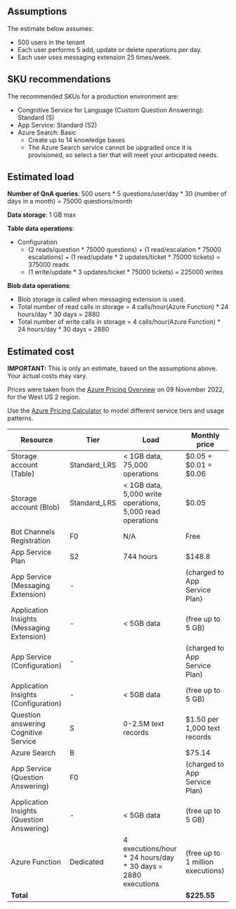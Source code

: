 ## Assumptions

The estimate below assumes:

-   500 users in the tenant
-   Each user performs 5 add, update or delete operations per day.
-   Each user uses messaging extension 25 times/week.

## [](/wiki/costestimate#sku-recommendations)SKU recommendations

The recommended SKUs for a production environment are:

-   Congnitive Service for Language (Custom Question Answering): Standard (S)
-   App Service: Standard (S2)
-   Azure Search: Basic
    -   Create up to 14 knowledge bases
    -   The Azure Search service cannot be upgraded once it is provisioned, so select a tier that will meet your anticipated needs.


## Estimated load

**Number of QnA queries**: 500 users * 5 questions/user/day * 30 (number of days in a month) = 75000 questions/month

**Data storage**: 1 GB max    

**Table data operations**:
* Configuration
   * (2 reads/question * 75000 questions) + (1 read/escalation * 75000 escalations) + (1 read/update * 2 updates/ticket * 75000 tickets) = 375000 reads
   * (1 write/update * 3 updates/ticket * 75000 tickets) = 225000 writes

**Blob data operations**:

* Blob storage is called when messaging extension is used. 
* Total number of read calls in storage = 4 calls/hour(Azure Function) * 24 hours/day * 30 days = 2880
* Total number of write calls in storage =  4 calls/hour(Azure Function) * 24 hours/day * 30 days = 2880 

## Estimated cost

**IMPORTANT:** This is only an estimate, based on the assumptions above. Your actual costs may vary.

Prices were taken from the [Azure Pricing Overview](https://azure.microsoft.com/en-us/pricing/) on 09 November 2022, for the West US 2 region.

Use the [Azure Pricing Calculator](https://azure.com/e/595930b9653945a2870a339a5ea8bce2) to model different service tiers and usage patterns.

Resource                                    | Tier          | Load          | Monthly price
---                                         | ---           | ---           | --- 
Storage account (Table)                     | Standard_LRS  | < 1GB data, 75,000 operations | $0.05 + $0.01 = $0.06
Storage account (Blob)                      | Standard_LRS  | < 1GB data, 5,000 write operations, 5,000 read operations|$0.05|
Bot Channels Registration                   | F0            | N/A           | Free
App Service Plan                            | S2            | 744 hours     | $148.8
App Service (Messaging Extension)           | -             |               | (charged to App Service Plan) 
Application Insights (Messaging Extension)  | -             | < 5GB data    | (free up to 5 GB)
App Service (Configuration)                 | -             |               |  (charged to App Service Plan)
Application Insights (Configuration)        | -             | < 5GB data    | (free up to 5 GB)
Question answering Cognitive Service        | S             | 0-2.5M text records | $1.50 per 1,000 text records
Azure Search                                | B             |               | $75.14
App Service (Question Answering)            | F0            |               | (charged to App Service Plan)
Application Insights (Question Answering)   | -             | < 5GB data    | (free up to 5 GB)
Azure Function                              | Dedicated     | 4 executions/hour * 24 hours/day * 30 days = 2880 executions|(free up to 1 million executions)
**Total**                                   |               |               | **$225.55**

